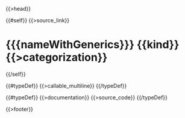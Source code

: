 {{>head}}

{{#self}}
  {{>source_link}}
  # {{{nameWithGenerics}}} {{kind}} {{>categorization}}
{{/self}}

  {{#typeDef}}
    {{>callable_multiline}}
  {{/typeDef}}

{{#typeDef}}
{{>documentation}}
{{>source_code}}
{{/typeDef}}

{{>footer}}
